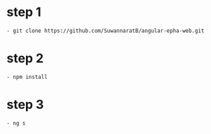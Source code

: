 # step 1
    - git clone https://github.com/SuwannaratB/angular-epha-web.git
# step 2
    - npm install
# step 3
    - ng s

